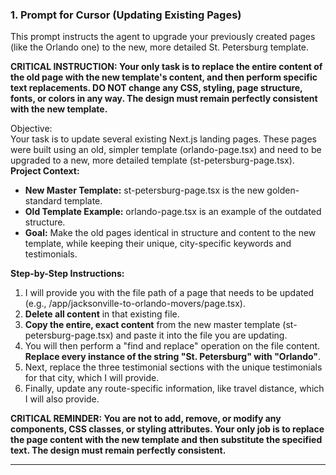 ### **1\. Prompt for Cursor (Updating Existing Pages)**

This prompt instructs the agent to upgrade your previously created pages (like the Orlando one) to the new, more detailed St. Petersburg template.

**CRITICAL INSTRUCTION: Your only task is to replace the entire content of the old page with the new template's content, and then perform specific text replacements. DO NOT change any CSS, styling, page structure, fonts, or colors in any way. The design must remain perfectly consistent with the new template.**

Objective:  
Your task is to update several existing Next.js landing pages. These pages were built using an old, simpler template (orlando-page.tsx) and need to be upgraded to a new, more detailed template (st-petersburg-page.tsx).  
**Project Context:**

* **New Master Template:** st-petersburg-page.tsx is the new golden-standard template.  
* **Old Template Example:** orlando-page.tsx is an example of the outdated structure.  
* **Goal:** Make the old pages identical in structure and content to the new template, while keeping their unique, city-specific keywords and testimonials.

**Step-by-Step Instructions:**

1. I will provide you with the file path of a page that needs to be updated (e.g., /app/jacksonville-to-orlando-movers/page.tsx).  
2. **Delete all content** in that existing file.  
3. **Copy the entire, exact content** from the new master template (st-petersburg-page.tsx) and paste it into the file you are updating.  
4. You will then perform a "find and replace" operation on the file content. **Replace every instance of the string "St. Petersburg" with "Orlando"**.  
5. Next, replace the three testimonial sections with the unique testimonials for that city, which I will provide.  
6. Finally, update any route-specific information, like travel distance, which I will also provide.

**CRITICAL REMINDER: You are not to add, remove, or modify any components, CSS classes, or styling attributes. Your only job is to replace the page content with the new template and then substitute the specified text. The design must remain perfectly consistent.**

---


